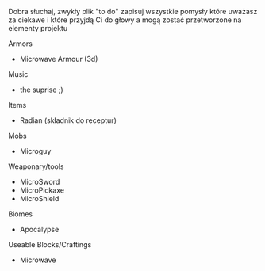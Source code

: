 Dobra słuchaj, zwykły plik "to do"
zapisuj wszystkie pomysły które uważasz za ciekawe i które przyjdą Ci do głowy a mogą zostać przetworzone na elementy projektu

Armors
- Microwave Armour (3d)

Music
- the suprise ;)

Items
- Radian (składnik do receptur)

Mobs
- Microguy

Weaponary/tools
- MicroSword
- MicroPickaxe
- MicroShield

Biomes
- Apocalypse


Useable Blocks/Craftings
- Microwave

